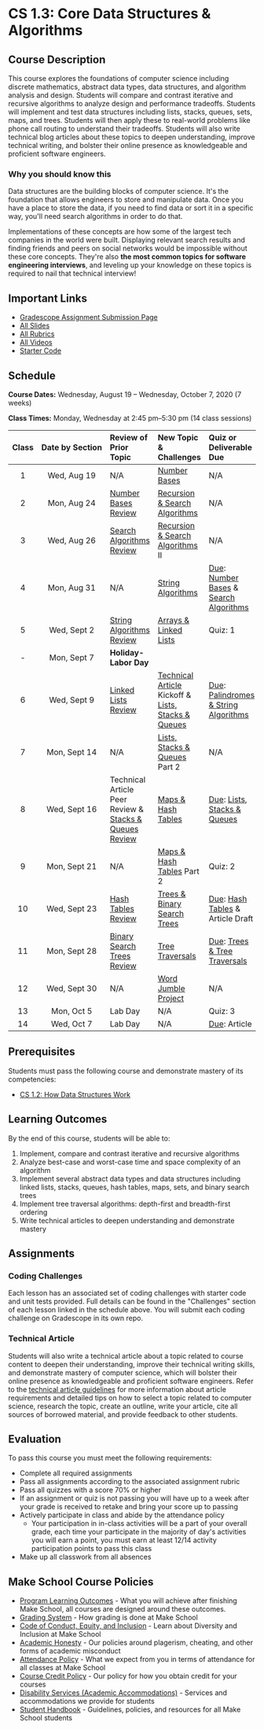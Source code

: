 # CS 1.3: Core Data Structures & Algorithms

## Course Description

This course explores the foundations of computer science including discrete mathematics, abstract data types, data structures, and algorithm analysis and design. Students will compare and contrast iterative and recursive algorithms to analyze design and performance tradeoffs. Students will implement and test data structures including lists, stacks, queues, sets, maps, and trees. Students will then apply these to real-world problems like phone call routing to understand their tradeoffs. Students will also write technical blog articles about these topics to deepen understanding, improve technical writing, and bolster their online presence as knowledgeable and proficient software engineers.

### Why you should know this
Data structures are the building blocks of computer science. It's the foundation that allows engineers to store and manipulate data. Once you have a place to store the data, if you need to find data or sort it in a specific way, you'll need search algorithms in order to do that.

Implementations of these concepts are how some of the largest tech companies in the world were built. Displaying relevant search results and finding friends and peers on social networks would be impossible without these core concepts. They're also **the most common topics for software engineering interviews**, and leveling up your knowledge on these topics is required to nail that technical interview!

## Important Links

- [Gradescope Assignment Submission Page](https://www.gradescope.com/courses/158814)
- [All Slides](https://drive.google.com/drive/folders/12TsnbwV5PUVB7hbCp8u-gjefflCt0AsU?usp=sharing)
- [All Rubrics](https://drive.google.com/open?id=1QMm-cc0jieP-sLXOsXGxNPupz5FYYP0C)
- [All Videos](https://www.youtube.com/playlist?list=PLiAsaqRV_eSj961qIMgXxsDWHI-Vvrp5I)
- [Starter Code](https://github.com/Make-School-Courses/CS-1.3-Core-Data-Structures/tree/master/Code)

## Schedule

**Course Dates:** Wednesday, August 19 – Wednesday, October 7, 2020 (7 weeks)

**Class Times:** Monday, Wednesday at 2:45 pm–5:30 pm (14 class sessions)

| Class | Date&nbsp;by&nbsp;Section | Review of Prior Topic         | New Topic & Challenges            | Quiz or Deliverable Due               |
|:-----:|:-------------------------:|:------------------------------|:----------------------------------|:--------------------------------------|
|  1 | Wed, Aug 19  | N/A                           | [Number Bases][]                  | N/A                                   |
|  2 | Mon, Aug 24    | [Number Bases Review][]       | [Recursion & Search Algorithms][] | N/A                                   |
|  3 | Wed, Aug 26  | [Search Algorithms Review][]  |  [Recursion & Search Algorithms][] II           |   N/A                |
|  4 | Mon, Aug 31   | N/A  |  [String Algorithms][]         | [Due]: [Number Bases](https://github.com/Make-School-Courses/CS-1.3-Core-Data-Structures/tree/master/Code/number-bases) & [Search Algorithms](https://github.com/Make-School-Courses/CS-1.3-Core-Data-Structures/tree/master/Code/recursion-and-search) |
|  5 | Wed, Sept 2    | [String Algorithms Review][]      | [Arrays & Linked Lists][]        | Quiz: 1               | 
|  - |  Mon, Sept 7               | **Holiday- Labor Day** |
|  6 | Wed, Sept 9  |   [Linked Lists Review][]   | [Technical Article][] Kickoff & [Lists, Stacks & Queues][]   | [Due]: [Palindromes & String Algorithms](https://github.com/Make-School-Courses/CS-1.3-Core-Data-Structures/tree/master/Code/palindromes-and-strings)  |
|  7 | Mon, Sept 14  | N/A|     [Lists, Stacks & Queues][] Part 2    | N/A      |
|  8 | Wed, Sept 16 |  Technical Article Peer Review & [Stacks & Queues Review][]      | [Maps & Hash Tables][]      | [Due]: [Lists](https://github.com/Make-School-Courses/CS-1.3-Core-Data-Structures/tree/master/Code/linked-list), [Stacks & Queues](https://github.com/Make-School-Courses/CS-1.3-Core-Data-Structures/tree/master/Code/stacks-and-queues)           |
|  9 | Mon, Sept 21  | N/A |    [Maps & Hash Tables][] Part 2      | Quiz: 2                     |
| 10 | Wed, Sept 23 | [Hash Tables Review][]  |          [Trees & Binary Search Trees][]        | [Due]: [Hash Tables](https://github.com/Make-School-Courses/CS-1.3-Core-Data-Structures/tree/master/Code/hash-table) & Article Draft      |
| 11 | Mon, Sept 28   | [Binary Search Trees Review][]                            | [Tree Traversals][]     | [Due]: [Trees & Tree Traversals](https://github.com/Make-School-Courses/CS-1.3-Core-Data-Structures/tree/master/Code/trees)          |
| 12 | Wed, Sept 30   | N/A           | [Word Jumble Project][]           |    N/A        |
| 13 | Mon, Oct 5   | Lab Day| N/A         | Quiz: 3<br> |
| 14 | Wed, Oct 7   | Lab Day | N/A           | [Due]: Article|

[Number Bases]: Lessons/NumberBases.md
[Number Bases Review]: Lessons/NumberBases.md#code-review-in-pairs-25-min
[Recursion & Search Algorithms]: Lessons/RecursionSearchAlgorithms.md
[Search Algorithms Review]: Lessons/RecursionSearchAlgorithms.md#code-review--presentations-80-min
[String Algorithms]: Lessons/StringAlgorithms.md
[String Algorithms Review]: Lessons/StringAlgorithms.md#code-review--presentations-80-min
[Arrays & Linked Lists]: Lessons/ArraysLinkedLists.md
[Linked Lists Review]: Lessons/ArraysLinkedLists.md
[Lists, Stacks & Queues]: Lessons/ListsStacksQueues.md
[Stacks & Queues Review]: Lessons/ListsStacksQueues.md#activity---stacks-and-queues-worksheet---overview--15-min
[Maps & Hash Tables]: Lessons/MapsHashTables.md
[Hash Tables Review]: Lessons/MapsHashTables.md#activity---drawing-a-hashtable--35-min
[Trees & Binary Search Trees]: Lessons/TreesBinarySearchTrees.md
[Binary Search Trees Review]: Lessons/TreesBinarySearchTrees.md
[Tree Traversals]: Lessons/TreeTraversals.md
[Tree Traversals Review]: Lessons/TreeTraversals.md#code-review-80-min
[Sets]: Lessons/SetsCircularBuffers.md
[Sets Review]: Lessons/SetsCircularBuffers.md
[Word Jumble Project]: Lessons/WordJumble.md
[Call Routing Project]: project/ReadMe.md

[Technical Article]: ReadMe.md#Technical-Article
[Due]: https://www.gradescope.com/courses/104809
[Quiz]: https://make.sc/cs13-quiz-study-guides


## Prerequisites

Students must pass the following course and demonstrate mastery of its competencies:
- [CS 1.2: How Data Structures Work](https://make.sc/cs12-repo)


## Learning Outcomes

By the end of this course, students will be able to:
1. Implement, compare and contrast iterative and recursive algorithms
1. Analyze best-case and worst-case time and space complexity of an algorithm
1. Implement several abstract data types and data structures including linked lists, stacks, queues, hash tables, maps, sets, and binary search trees
1. Implement tree traversal algorithms: depth-first and breadth-first ordering
1. Write technical articles to deepen understanding and demonstrate mastery


## Assignments

### Coding Challenges

Each lesson has an associated set of coding challenges with starter code and unit tests provided. Full details can be found in the "Challenges" section of each lesson linked in the schedule above. You will submit each coding challenge on Gradescope in its own repo.

### Technical Article

Students will also write a technical article about a topic related to course content to deepen their understanding, improve their technical writing skills, and demonstrate mastery of computer science, which will bolster their online presence as knowledgeable and proficient software engineers.
Refer to the [technical article guidelines][] for more information about article requirements and detailed tips on how to select a topic related to computer science, research the topic, create an outline, write your article, cite all sources of borrowed material, and provide feedback to other students.

[technical article guidelines]: https://make.sc/cs13-article-guidelines


## Evaluation

To pass this course you must meet the following requirements:

- Complete all required assignments
- Pass all assignments according to the associated assignment rubric
- Pass all quizzes with a score 70% or higher 
- If an assignment or quiz is not passing you will have up to a week after your grade is received to retake and bring your score up to passing
- Actively participate in class and abide by the attendance policy
    - Your participation in in-class activities will be a part of your overall grade, each time your participate in the majority of day's activities you will earn a point, you must earn at least 12/14 activity participation points to pass this class
- Make up all classwork from all absences

## Make School Course Policies

- [Program Learning Outcomes](https://make.sc/program-learning-outcomes) - What you will achieve after finishing Make School, all courses are designed around these outcomes.
- [Grading System](https://make.sc/grading-system) - How grading is done at Make School
- [Code of Conduct, Equity, and Inclusion](https://make.sc/code-of-conduct) - Learn about Diversity and Inclusion at Make School
- [Academic Honesty](https://make.sc/academic-honesty-policy) - Our policies around plagerism, cheating, and other forms of academic misconduct
- [Attendance Policy](https://make.sc/attendance-policy) - What we expect from you in terms of attendance for all classes at Make School
- [Course Credit Policy](https://make.sc/course-credit-policy) - Our policy for how you obtain credit for your courses
- [Disability Services (Academic Accommodations)](https://make.sc/disability-services) - Services and accommodations we provide for students
- [Student Handbook](https://make.sc/student-handbook) - Guidelines, policies, and resources for all Make School students

